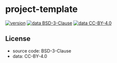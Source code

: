 # project-template

[![version](https://img.shields.io/badge/version-2024.01-blue)]()
[![data BSD-3-Clause](https://img.shields.io/badge/code-BSD_3--Clause-blue.svg)](https://opensource.org/licenses/BSD-3-Clause)
[![data CC-BY-4.0](https://img.shields.io/badge/data-CC_BY_4.0-lightgrey.svg)](https://creativecommons.org/licenses/by-nc/4.0/)

## License

- source code: BSD-3-Clause
- data: CC-BY-4.0
